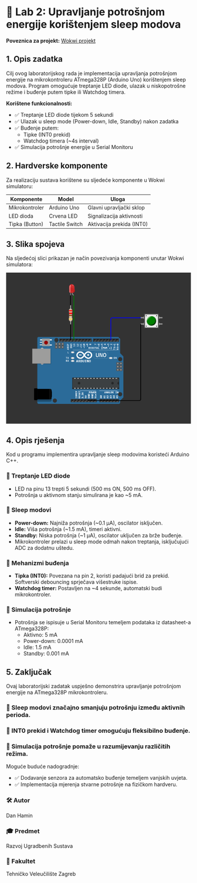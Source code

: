 # 📖 Lab 2: Upravljanje potrošnjom energije korištenjem sleep modova

**Poveznica za projekt:** [Wokwi projekt](https://wokwi.com/projects/427765641826069505)

## 1. Opis zadatka
Cilj ovog laboratorijskog rada je implementacija upravljanja potrošnjom energije na mikrokontroleru ATmega328P (Arduino Uno) korištenjem sleep modova. Program omogućuje treptanje LED diode, ulazak u niskopotrošne režime i buđenje putem tipke ili Watchdog timera.

**Korištene funkcionalnosti:**
- ✅ Treptanje LED diode tijekom 5 sekundi
- ✅ Ulazak u sleep mode (Power-down, Idle, Standby) nakon zadatka
- ✅ Buđenje putem:
  - Tipke (INT0 prekid)
  - Watchdog timera (~4s interval)
- ✅ Simulacija potrošnje energije u Serial Monitoru

## 2. Hardverske komponente
Za realizaciju sustava korištene su sljedeće komponente u Wokwi simulatoru:

| Komponente          | Model           | Uloga                     |
|---------------------|-----------------|---------------------------|
| Mikrokontroler      | Arduino Uno     | Glavni upravljački sklop  |
| LED dioda           | Crvena LED      | Signalizacija aktivnosti  |
| Tipka (Button)      | Tactile Switch  | Aktivacija prekida (INT0) |

## 3. Slika spojeva
Na sljedećoj slici prikazan je način povezivanja komponenti unutar Wokwi simulatora:

![Arduino Setup](sleep.png)


## 4. Opis rješenja
Kod u programu implementira upravljanje sleep modovima koristeći Arduino C++.

### 📌 Treptanje LED diode
- LED na pinu 13 trepti 5 sekundi (500 ms ON, 500 ms OFF).
- Potrošnja u aktivnom stanju simulirana je kao ~5 mA.

### 📌 Sleep modovi
- **Power-down:** Najniža potrošnja (~0.1 µA), oscilator isključen.
- **Idle:** Viša potrošnja (~1.5 mA), timeri aktivni.
- **Standby:** Niska potrošnja (~1 µA), oscilator uključen za brže buđenje.
- Mikrokontroler prelazi u sleep mode odmah nakon treptanja, isključujući ADC za dodatnu uštedu.

### 📌 Mehanizmi buđenja
- **Tipka (INT0):** Povezana na pin 2, koristi padajući brid za prekid. Softverski debouncing sprječava višestruke ispise.
- **Watchdog timer:** Postavljen na ~4 sekunde, automatski budi mikrokontroler.

### 📌 Simulacija potrošnje
- Potrošnja se ispisuje u Serial Monitoru temeljem podataka iz datasheet-a ATmega328P:
  - Aktivno: 5 mA
  - Power-down: 0.0001 mA
  - Idle: 1.5 mA
  - Standby: 0.001 mA

## 5. Zaključak
Ovaj laboratorijski zadatak uspješno demonstrira upravljanje potrošnjom energije na ATmega328P mikrokontroleru.

### 🔹 Sleep modovi značajno smanjuju potrošnju između aktivnih perioda. 
### 🔹 INT0 prekid i Watchdog timer omogućuju fleksibilno buđenje. 
### 🔹 Simulacija potrošnje pomaže u razumijevanju različitih režima. 
Moguće buduće nadogradnje:

- ✅ Dodavanje senzora za automatsko buđenje temeljem vanjskih uvjeta.
- ✅ Implementacija mjerenja stvarne potrošnje na fizičkom hardveru.

### 🛠 Autor
Dan Hamin
### 🎓 Predmet
Razvoj Ugradbenih Sustava
### 🏫 Fakultet
Tehničko Veleučilište Zagreb
